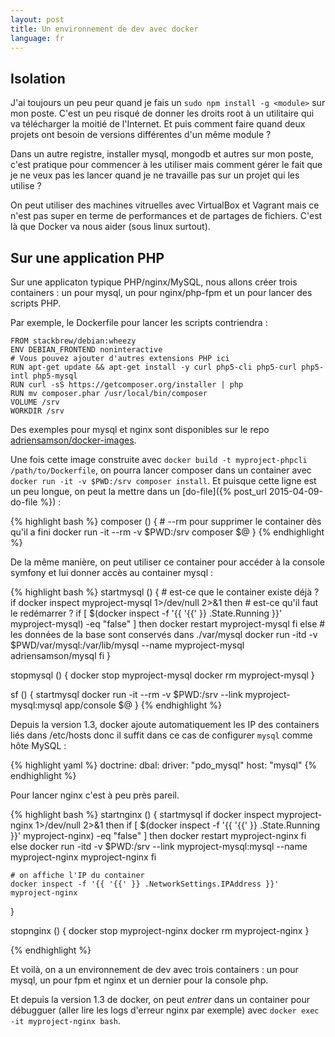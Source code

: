 ```yaml
---
layout: post
title: Un environnement de dev avec docker
language: fr
---
```


## Isolation

J'ai toujours un peu peur quand je fais un `sudo npm install -g <module>` sur mon poste.
C'est un peu risqué de donner les droits root à un utilitaire qui va télécharger la moitié de l'Internet.
Et puis comment faire quand deux projets ont besoin de versions différentes d'un même module ?

Dans un autre registre, installer mysql, mongodb et autres sur mon poste, c'est pratique pour commencer à les utiliser mais comment gérer le fait que je ne veux pas les lancer quand je ne travaille pas sur un projet qui les utilise ?

On peut utiliser des machines vitruelles avec VirtualBox et Vagrant mais ce n'est pas super en terme de performances et de partages de fichiers. C'est là que Docker va nous aider (sous linux surtout).

## Sur une application PHP

Sur une applicaton typique PHP/nginx/MySQL, nous allons créer trois containers : un pour mysql, un pour nginx/php-fpm et un pour lancer des scripts PHP.

Par exemple, le Dockerfile pour lancer les scripts contriendra :

~~~
FROM stackbrew/debian:wheezy
ENV DEBIAN_FRONTEND noninteractive
# Vous pouvez ajouter d'autres extensions PHP ici
RUN apt-get update && apt-get install -y curl php5-cli php5-curl php5-intl php5-mysql
RUN curl -sS https://getcomposer.org/installer | php
RUN mv composer.phar /usr/local/bin/composer
VOLUME /srv
WORKDIR /srv
~~~

Des exemples pour mysql et nginx sont disponibles sur le repo [adriensamson/docker-images](https://github.com/adriensamson/docker-images).

Une fois cette image construite avec `docker build -t myproject-phpcli /path/to/Dockerfile`, on pourra lancer composer dans un container avec `docker run -it -v $PWD:/srv composer install`.
Et puisque cette ligne est un peu longue, on peut la mettre dans un [do-file]({% post_url 2015-04-09-do-file %}) :

{% highlight bash %}
composer () {
    # --rm pour supprimer le container dès qu'il a fini
    docker run -it --rm -v $PWD:/srv composer $@
}
{% endhighlight %}

De la même manière, on peut utiliser ce container pour accéder à la console symfony et lui donner accès au container mysql :

{% highlight bash %}
startmysql () {
    # est-ce que le container existe déjà ?
    if docker inspect myproject-mysql 1>/dev/null 2>&1
    then
        # est-ce qu'il faut le redémarrer ?
        if [ $(docker inspect -f '{{ '{{' }} .State.Running }}' myproject-mysql) -eq "false" ]
        then
            docker restart myproject-mysql
        fi
    else
        # les données de la base sont conservés dans ./var/mysql
        docker run -itd -v $PWD/var/mysql:/var/lib/mysql --name myproject-mysql adriensamson/mysql
    fi
}

stopmysql () {
    docker stop myproject-mysql
    docker rm myproject-mysql
}

sf () {
    startmysql
    docker run -it --rm -v $PWD:/srv --link myproject-mysql:mysql app/console $@
}
{% endhighlight %}

Depuis la version 1.3, docker ajoute automatiquement les IP des containers liés dans /etc/hosts donc il suffit dans ce cas de configurer `mysql` comme hôte MySQL :

{% highlight yaml %}
doctrine:
    dbal:
        driver: "pdo_mysql"
        host: "mysql"
{% endhighlight %}

Pour lancer nginx c'est à peu près pareil.

{% highlight bash %}
startnginx () {
    startmysql
    if docker inspect myproject-nginx 1>/dev/null 2>&1
    then
        if [ $(docker inspect -f '{{ '{{' }} .State.Running }}' myproject-nginx) -eq "false" ]
        then
            docker restart myproject-nginx
        fi
    else
        docker run -itd -v $PWD:/srv --link myproject-mysql:mysql --name myproject-nginx myproject-nginx
    fi
    
    # on affiche l'IP du container
    docker inspect -f '{{ '{{' }} .NetworkSettings.IPAddress }}' myproject-nginx
}

stopnginx () {
    docker stop myproject-nginx
    docker rm myproject-nginx
}

{% endhighlight %}

Et voilà, on a un environnement de dev avec trois containers : un pour mysql, un pour fpm et nginx et un dernier pour la console php.

Et depuis la version 1.3 de docker, on peut *entrer* dans un container pour débugguer (aller lire les logs d'erreur nginx par exemple) avec `docker exec -it myproject-nginx bash`.
